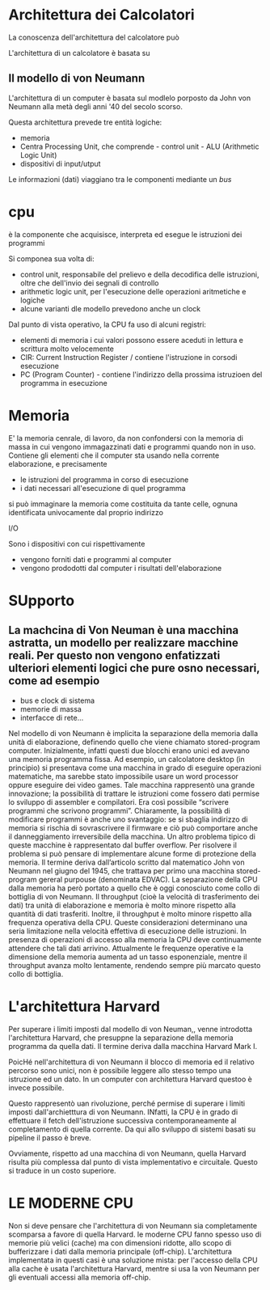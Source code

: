# Architettura dei Calcolatori

La conoscenza dell'architettura del calcolatore può


L'architettura di un calcolatore è basata su 

## Il modello di von Neumann

L'architettura di un computer è basata sul modlelo porposto da John von Neumann alla metà degli anni '40 del secolo scorso.

Questa architettura prevede tre entità logiche:

- memoria
- Centra Processing Unit, che comprende
		- control unit
		- ALU (Arithmetic Logic Unit)
- dispositivi di input/utput


Le informazioni (dati) viaggiano tra le componenti mediante un *bus*

# cpu

è la componente che acquisisce, interpreta ed esegue le istruzioni dei programmi

Si componea sua volta di:
- control unit, responsabile del prelievo e della decodifica delle istruzioni, oltre che dell'invio dei segnali di controllo
- arithmetic logic unit, per l'esecuzione delle operazioni aritmetiche e logiche
- alcune varianti dle modello prevedono anche un clock

Dal punto di vista operativo, la CPU fa uso di alcuni registri:

 - elementi di memoria i cui valori possono essere aceduti in lettura e scrittura molto velocemente
 - CIR: Current Instruction Register / contiene l'istruzione in corsodi esecuzione
 - PC (Program Counter) - contiene l'indirizzo della prossima istruzioen del programma in esecuzione

# Memoria

E' la memoria cenrale, di lavoro, da non confondersi con la memoria di massa in cui vengono immagazzinati dati e programmi quando non in uso.
Contiene gli elementi che il computer sta usando nella corrente elaborazione, e precisamente 

-  le istruzioni del programma in corso di esecuzione
- i dati necessari all'esecuzione di quel programma

si può immaginare la memoria come costituita da tante celle, ognuna identificata univocamente dal proprio indirizzo

I/O

Sono i dispositivi con cui rispettivamente

-  vengono forniti dati e programmi al computer
- vengono prododotti dal computer i risultati dell'elaborazione

# SUpporto

La machcina di Von Neuman è una macchina astratta, un modello per realizzare macchine reali.
Per questo non vengono enfatizzati ulteriori elementi logici che pure osno necessari, come ad esempio 
-

- bus e clock di sistema
- memorie di massa
- interfacce di rete...

Nel modello di von Neumann è implicita la separazione della memoria dalla unità di elaborazione, definendo quello che viene chiamato stored-program computer. Inizialmente, infatti questi due blocchi erano unici ed avevano una memoria programma  fissa. Ad esempio, un  calcolatore desktop (in principio) si presentava come una macchina in grado di eseguire operazioni matematiche, ma sarebbe stato impossibile usare un word processor oppure eseguire dei video games. Tale macchina rappresentò una grande innovazione; la possibilità di trattare le istruzioni come fossero dati permise lo sviluppo di assembler e compilatori.  Era così possibile “scrivere programmi che scrivono programmi”. Chiaramente, la possibilità di modificare programmi è anche uno  svantaggio: se si sbaglia indirizzo di memoria si rischia di sovrascrivere il firmware e ciò può comportare anche il danneggiamento irreversibile della macchina. Un altro problema tipico di queste macchine è rappresentato dal buffer overflow. Per risolvere il problema si può pensare di implementare alcune forme di protezione della memoria. Il termine deriva dall’articolo scritto dal matematico John von Neumann nel giugno del 1945, che trattava per primo una macchina stored-program gereral purpouse (denominata EDVAC). La separazione della CPU dalla memoria ha però portato a quello che è oggi conosciuto come collo di bottiglia di von Neumann. Il throughput  (cioè la velocità di trasferimento dei dati) tra unità di elaborazione e memoria è molto minore rispetto alla quantità di dati trasferiti. Inoltre, il throughput è molto minore rispetto alla frequenza operativa della CPU. Queste considerazioni determinano  una seria limitazione nella velocità effettiva di esecuzione delle istruzioni. In presenza di operazioni di accesso alla memoria la CPU deve continuamente attendere che tali dati arrivino. Attualmente le frequenze operative e la dimensione della memoria aumenta ad un tasso esponenziale, mentre  il  throughput  avanza molto lentamente,  rendendo sempre più  marcato questo collo di bottiglia.

# L'architettura Harvard

Per superare i limiti imposti dal modello di von Neuman,, venne introdotta l'architettura Harvard, che presuppne la separazione della memoria programma da quella dati. Il termine deriva dalla macchina Harvard Mark I.

PoicHé nell'architettura di von Neumann il blocco di memoria ed il relativo percorso sono unici, non è possibile leggere allo stesso tempo una istruzione ed un dato. In un computer con architettura Harvard questoo è invece possibile.

Questo rappresentò uan rivoluzione, perché permise di superare i limiti imposti dall'archietttura di von Neumann. INfatti, la CPU è in grado di effettuare il fetch dell'istruzione successiva contemporaneamente al completamento di quella corrente. Da qui allo sviluppo di sistemi basati su pipeline il passo è breve.

Ovviamente, rispetto ad una macchina di von Neumann, quella Harvard risulta più complessa dal punto di vista implementativo e circuitale. Questo si traduce in un costo superiore.

# LE MODERNE CPU

Non si deve pensare che l'architettura di von Neumann sia completamente scomparsa a favore di quella Harvard. le moderne CPU fanno spesso uso di memorie più velici (cache) ma con dimensioni ridotte, allo scopo di bufferizzare i dati dalla memoria principale (off-chip). L'architettura implementata in questi casi è una soluzione mista: per l'accesso della CPU alla cache è usata l'architettura Harvard, mentre si usa la von Neumann per gli eventuali accessi alla memoria off-chip.



